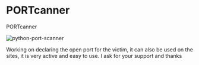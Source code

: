 # PORTcanner
PORTcanner







![python-port-scanner](https://github.com/Mhagne/PORTcanner/assets/106419285/514aa1d5-a3f8-40d7-a86e-b94873b1487e)


Working on declaring the open port for the victim, it can also be used on the sites, it is very active and easy to use. I ask for your support and thanks
